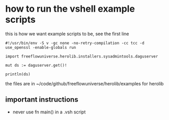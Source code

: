 
# how to run the vshell example scripts

this is how we want example scripts to be, see the first line

```vlang
#!/usr/bin/env -S v -gc none -no-retry-compilation -cc tcc -d use_openssl -enable-globals run

import freeflowuniverse.herolib.installers.sysadmintools.daguserver

mut ds := daguserver.get()!

println(ds)
```

the files are in ~/code/github/freeflowuniverse/herolib/examples for herolib

## important instructions

- never use fn main() in a .vsh script

